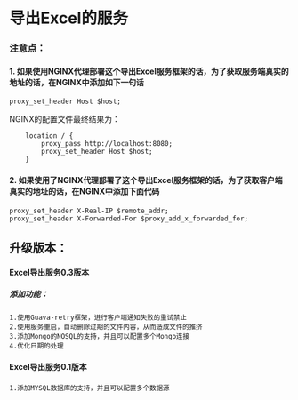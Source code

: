 # 导出Excel的服务

### 注意点：
#### 1. 如果使用NGINX代理部署这个导出Excel服务框架的话，为了获取服务端真实的地址的话，在NGINX中添加如下一句话
`proxy_set_header Host $host;`

NGINX的配置文件最终结果为：
```
    location / {
        proxy_pass http://localhost:8080;
        proxy_set_header Host $host;
    }
```

#### 2. 如果使用了NGINX代理部署了这个导出Excel服务框架的话，为了获取客户端真实的地址的话，在NGINX中添加下面代码
```
proxy_set_header X-Real-IP $remote_addr;
proxy_set_header X-Forwarded-For $proxy_add_x_forwarded_for;
```

## 升级版本：
#### Excel导出服务0.3版本
##### 添加功能：
    1.使用Guava-retry框架，进行客户端通知失败的重试禁止
    2.使用服务重启，自动删除过期的文件内容，从而造成文件的推挤
    3.添加Mongo的NOSQL的支持，并且可以配置多个Mongo连接
    4.优化日期的处理
#### Excel导出服务0.1版本
    1.添加MYSQL数据库的支持，并且可以配置多个数据源